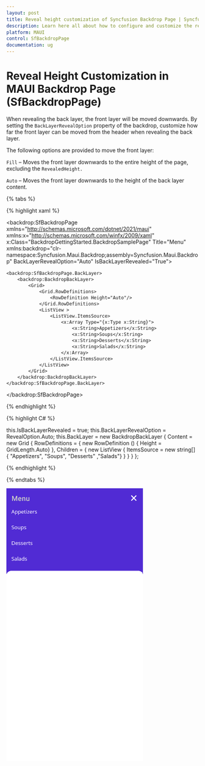 ```yaml
---
layout: post
title: Reveal height customization of Syncfusion Backdrop Page | Syncfusion
description: Learn here all about how to configure and customize the reveal height in the Syncfusion backdrop page control.
platform: MAUI
control: SfBackdropPage
documentation: ug
---
```


# Reveal Height Customization in MAUI Backdrop Page (SfBackdropPage)

When revealing the back layer, the front layer will be moved downwards. By setting the `BackLayerRevealOption` property of the backdrop, customize how far the front layer can be moved from the header when revealing the back layer.

The following options are provided to move the front layer:

`Fill` – Moves the front layer downwards to the entire height of the page, excluding the `RevealedHeight.`

`Auto` – Moves the front layer downwards to the height of the back layer content.

{% tabs %} 

{% highlight xaml %} 

<backdrop:SfBackdropPage xmlns="http://schemas.microsoft.com/dotnet/2021/maui"
                         xmlns:x="http://schemas.microsoft.com/winfx/2009/xaml"
                         x:Class="BackdropGettingStarted.BackdropSamplePage"
                         Title="Menu"
                         xmlns:backdrop="clr-namespace:Syncfusion.Maui.Backdrop;assembly=Syncfusion.Maui.Backdrop"
                         BackLayerRevealOption="Auto"
                         IsBackLayerRevealed="True">

    <backdrop:SfBackdropPage.BackLayer>
        <backdrop:BackdropBackLayer>
            <Grid>
                <Grid.RowDefinitions>
                    <RowDefinition Height="Auto"/>
                </Grid.RowDefinitions>
                <ListView >
                    <ListView.ItemsSource>
                        <x:Array Type="{x:Type x:String}">
                            <x:String>Appetizers</x:String>
                            <x:String>Soups</x:String>
                            <x:String>Desserts</x:String>
                            <x:String>Salads</x:String>
                        </x:Array>
                    </ListView.ItemsSource>
                </ListView>
            </Grid>
        </backdrop:BackdropBackLayer>
    </backdrop:SfBackdropPage.BackLayer>

</backdrop:SfBackdropPage>


{% endhighlight %}

{% highlight C# %} 

this.IsBackLayerRevealed = true;
this.BackLayerRevealOption = RevealOption.Auto;
this.BackLayer = new BackdropBackLayer
{
    Content = new Grid
    {
        RowDefinitions =
        {
            new RowDefinition () { Height = GridLength.Auto}
        },
        Children =
        {
            new ListView
            {
                ItemsSource = new string[] { "Appetizers", "Soups", "Desserts" ,"Salads"}
            }
        }
    }
};

{% endhighlight %}

{% endtabs %}

![.NET MAUI Backdrop reveal height customization](images/reveal-height/reveal-height.png)
